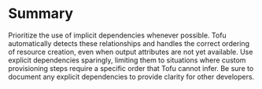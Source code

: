 # Summary

Prioritize the use of implicit dependencies whenever possible. Tofu automatically detects these relationships and handles the correct ordering of resource creation, even when output attributes are not yet available. Use explicit dependencies sparingly, limiting them to situations where custom provisioning steps require a specific order that Tofu cannot infer. Be sure to document any explicit dependencies to provide clarity for other developers.
